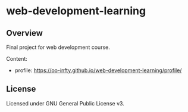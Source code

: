 # web-development-learning

## Overview

Final project for web development course.

Content:

- profile: <https://oo-infty.github.io/web-development-learning/profile/>

## License

Licensed under GNU General Public License v3.